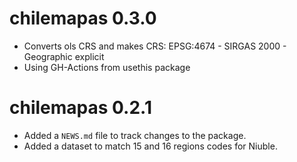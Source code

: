 # chilemapas 0.3.0

* Converts ols CRS and makes CRS: EPSG:4674 - SIRGAS 2000 - Geographic explicit
* Using GH-Actions from usethis package

# chilemapas 0.2.1

* Added a `NEWS.md` file to track changes to the package.
* Added a dataset to match 15 and 16 regions codes for Niuble.
